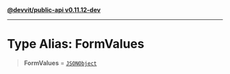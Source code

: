 [**@devvit/public-api v0.11.12-dev**](../README.md)

---

# Type Alias: FormValues

> **FormValues** = [`JSONObject`](JSONObject.md)
